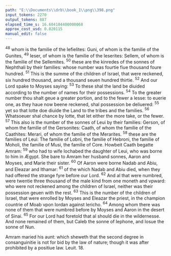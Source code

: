 ```yaml
---
path: "E:\\Documents\\drb\\book_1\\png\\398.png"
input_tokens: 2270
output_tokens: 887
elapsed_time_s: 16.604104400000068
approx_cost_usd: 0.020115
manual_edit: false
---
```

<sup>48</sup> whom is the familie of the Iefielites: Guni, of whom is the familie of the Gunites, <sup>49</sup> Ieser, of whom is the familie of the Ieserites: Sellem, of whom is the familie of the Sellemi­tes. <sup>50</sup> these are the kinredes of the sonnes of Nephthali by their families: whose number was fourtie fiue thousand foure hundred. <sup>51</sup> This is the summe of the children of Israel, that were reckened, six hundred thousand, and a thousand seuen hundred thirtie. <sup>52</sup> And our Lord spake to Moyses saying: <sup>53</sup> To these shal the land be diuided according to the num­ber of names for their possessions. <sup>54</sup> To the greater number thou shalt geue a greater portion, and to the fewer a lesse: to euerie one, as they haue now beene reckened, shal possession be deliuered: <sup>55</sup> yet so that lotte doe diuide the Land to the tribes and the families. <sup>56</sup> Whatsoeuer shal chance by lotte, that let either the more take, or the fewer. <sup>57</sup> This also is the number of the sonnes of Leui by their families: Gerson, of whom the familie of the Gersonites: Caath, of whom the familie of the Caathites: Merari, of whom the familie of the Merarites. <sup>58</sup> these are the families of Leui: The familie of Lobni, the familie of Hebroni, the familie of Moholi, the fa­milie of Musi, the familie of Core. Howbeit Caath begatte Amram: <sup>59</sup> who had to wife Iochabed the daughter of Leui, who was borne to him in Ægypt. She bare to Amram her husband sonnes, Aaron and Moyses, and Marie their si­ster. <sup>60</sup> Of Aaron were borne Nadab and Abiu, and Eleazar and Ithamar: <sup>61</sup> of the which Nadab and Abiu died, when they had offered the strange fyre before our Lord. <sup>62</sup> And al that were numbred, were twentie three thousand of the male kind from one moneth and vpward: who were not reckened among the children of Israel, neither was their possession ge­uen with the rest. <sup>63</sup> This is the number of the children of Israel, that were enrolled by Moyses and Eleazar the priest, in the champion countrie of Moab vpon Iordan against Ie­richo. <sup>64</sup> Among whom there was none of them that were numbred before by Moyses and Aaron in the desert of Sinai. <sup>65</sup> For our Lord had foretold that al should die in the wilder­nesse. And none remained of them, but Caleb the sonne of Iephone, and Iosue the sonne of Nun.

<aside>Amram ma­ried his aunt: which shew­eth that the second degree in consangui­nitie is not for bid by the law of nature; though it was after prohibi­ted by a posi­tiue law. Le­uit. 18.</aside>

[^1]: Amram ma­ried his aunt: which shew­eth that the second degree in consangui­nitie is not for bid by the law of nature; though it was after prohibi­ted by a posi­tiue law. Le­uit. 18.